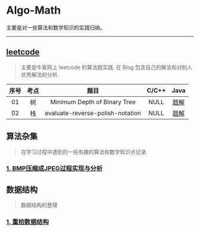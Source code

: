 # Algo-Math

主要是对一些算法和数学知识的实践归纳。

---

## [leetcode](https://www.nowcoder.com/ta/leetcode)

> 主要是牛客网上 leetcode 的算法题实践. 在 Blog 包含自己的解法和对别人优秀解法的分析.

 序号 | 考点 |               题目               | C/C++   |        Java     
:---:|:---:|:--------------------------------:|:-------:|:---------------:
  01 | 树  | Minimum Depth of Binary Tree     |   NULL  | [题解](http://fitzeng.org/2017/07/17/AlgoAndMath/#jump_01) 
  02 | 栈  | evaluate-reverse-polish-notation |   NULL  | [题解](http://fitzeng.org/2017/07/17/AlgoAndMath/#jump_02) 


## 算法杂集
> 在学习过程中遇到的一些有趣的算法和数学知识点记录.

### [1. BMP压缩成JPEG过程实现与分析](http://fitzeng.org/2017/06/13/BMP2JPEG/)

## 数据结构
> 数据结构的整理

### [1. 重拾数据结构](http://fitzeng.org/2017/08/02/reDS/)